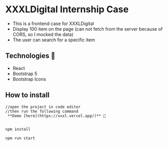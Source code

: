# XXXLDigital Internship Case
- This is a frontend case for XXXLDigital
- Display 100 item on the page (can not fetch from the server because of CORS, so I mocked the data)
- The user can search for a specific item

## Technologies :rocket:
- React
- Bootstrap 5
- Bootstrap Icons

## How to install

```terminal
//open the project in code editor
//then run the following command
 **Demo [here](https://xxxl.vercel.app/)** 🚀


npm install

npm run start
```

